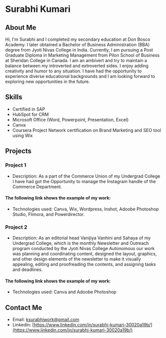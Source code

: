 # Surabhi Kumari

## About Me

Hi, I'm Surabhi and I completed my secondary education at Don Bosco Academy. I later obtained a Bachelor of Business Administration (BBA) degree from Jyoti Nivas College in India. Currently, I am pursuing a Post Graduate Diploma in Marketing Management from Pilon School of Business at Sheridan College in Canada. I am an ambivert and try to maintain a balance between my introverted and extroverted sides. I enjoy adding creativity and humor to any situation. I have had the opportunity to experience diverse educational backgrounds and I am looking forward to exploring new opportunities in the future.


## Skills

- Certified in SAP
- HubSpot for CRM
- Microsoft Office (Word, Powerpoint, Presentation, Excel)
- Canva
- Coursera Project Network certification on Brand Marketing and SEO tool using Wix


## Projects

### Project 1

- Description: As a part of the Commerce Union of my Undergrad College I have had got the Opportunity to manage the Instagram handle of the Commerce Department.
#### The following link shows the example of my work:
- Technologies used: Canva, Wix, Wordpress, Inshot, Adoobe Photoshop Studio, Flimora, and Powerdirector.

### Project 2

- Description: As an editorial head Vanijiya Vanhini and Sahaya of my Undergrad College, which is the monthly Newsletter and Outreach program conducted by the Jyoti Nivas College Autonomous our work was planning and coordinating content, designed the layout, graphics, and other design elements of the newsletter to make it visually appealing, editing and proofreading the contents, and assigning tasks and deadlines. 
#### The following link shows the example of my work:
- Technologies used: Canva and Adoobe Photoshop 

## Contact Me

- Email: [ksurabhiwork@gmail.com](mailto:ksurabhiwork@gmail.com)
- Linkedin: [https://www.linkedin.com/in/surabhi-kumari-30020a19b/](https://www.linkedin.com/in/surabhi-kumari-30020a19b/)
